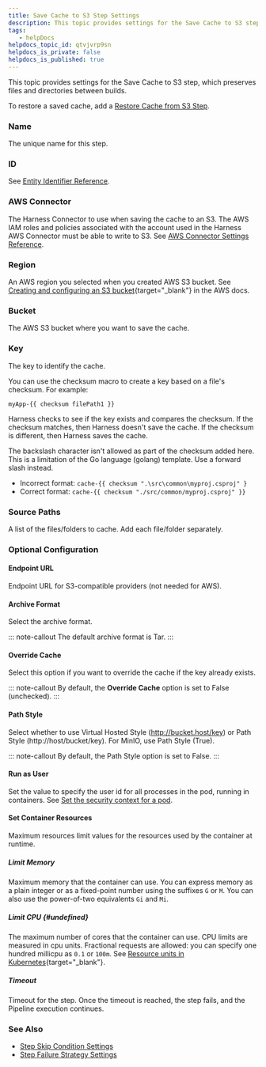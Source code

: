 ```yaml
---
title: Save Cache to S3 Step Settings
description: This topic provides settings for the Save Cache to S3 step.
tags: 
   - helpDocs
helpdocs_topic_id: qtvjvrp9sn
helpdocs_is_private: false
helpdocs_is_published: true
---
```


This topic provides settings for the Save Cache to S3 step, which
preserves files and directories between builds.

To restore a saved cache, add a [Restore Cache from S3
Step](/article/zlpx6lli6d-restore-cache-from-s-3-step-settings).

### Name

The unique name for this step.

### ID

See [Entity Identifier
Reference](/article/li0my8tcz3-entity-identifier-reference).

### AWS Connector

The Harness Connector to use when saving the cache to an S3. The AWS IAM
roles and policies associated with the account used in the Harness AWS
Connector must be able to write to S3. See [AWS Connector Settings
Reference](https://newdocs.helpdocs.io/article/m5vkql35ca-aws-connector-settings-reference).

### Region

An AWS region you selected when you created AWS S3 bucket. See [Creating
and configuring an S3
bucket](https://docs.aws.amazon.com/AmazonS3/latest/user-guide/create-configure-bucket.html){target="_blank"}
in the AWS docs.

### Bucket

The AWS S3 bucket where you want to save the cache.

### Key

The key to identify the cache.

You can use the checksum macro to create a key based on a file's
checksum. For example:

`myApp-{{ checksum filePath1 }}`

Harness checks to see if the key exists and compares the checksum. If
the checksum matches, then Harness doesn\'t save the cache. If the
checksum is different, then Harness saves the cache.

The backslash character isn\'t allowed as part of the checksum added
here. This is a limitation of the Go language (golang) template. Use a
forward slash instead.

-   Incorrect format: `cache-{{ checksum ".\src\common\myproj.csproj" }`
-   Correct format: `cache-{{ checksum "./src/common/myproj.csproj" }}`

### Source Paths

A list of the files/folders to cache. Add each file/folder separately.

### Optional Configuration

#### Endpoint URL

Endpoint URL for S3-compatible providers (not needed for AWS).

#### Archive Format

Select the archive format.

::: note-callout
The default archive format is Tar.
:::

#### Override Cache

Select this option if you want to override the cache if the key already
exists.

::: note-callout
By default, the **Override Cache** option is set to False (unchecked).
:::

#### Path Style

Select whether to use Virtual Hosted Style (http://bucket.host/key) or
Path Style (http://host/bucket/key). For MinIO, use Path Style (True).

::: note-callout
By default, the Path Style option is set to False.
:::

#### Run as User

Set the value to specify the user id for all processes in the pod,
running in containers. See [Set the security context for a
pod](https://kubernetes.io/docs/tasks/configure-pod-container/security-context/#set-the-security-context-for-a-pod).

#### Set Container Resources

Maximum resources limit values for the resources used by the container
at runtime.

##### Limit Memory

Maximum memory that the container can use. You can express memory as a
plain integer or as a fixed-point number using the suffixes `G` or `M`.
You can also use the power-of-two equivalents `Gi` and `Mi`.

##### Limit CPU {#undefined}

The maximum number of cores that the container can use. CPU limits are
measured in cpu units. Fractional requests are allowed: you can specify
one hundred millicpu as `0.1` or `100m`. See [Resource units in
Kubernetes](https://kubernetes.io/docs/concepts/configuration/manage-resources-containers/#resource-units-in-kubernetes){target="_blank"}.

##### Timeout

Timeout for the step. Once the timeout is reached, the step fails, and
the Pipeline execution continues.

### See Also

-   [Step Skip Condition
    Settings](/article/i36ibenkq2-step-skip-condition-settings)
-   [Step Failure Strategy
    Settings](/article/htrur23poj-step-failure-strategy-settings)
